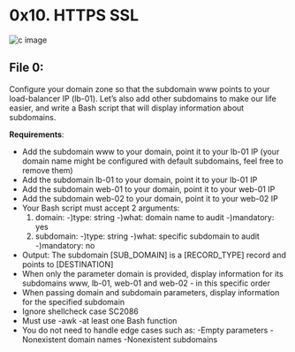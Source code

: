 # **0x10. HTTPS SSL**
![c image](https://s3.amazonaws.com/intranet-projects-files/holbertonschool-sysadmin_devops/276/FlhGPEK.png)

## **File 0**:
Configure your domain zone so that the subdomain www points to your load-balancer IP (lb-01). Let’s also add other subdomains to make our life easier, and write a Bash script that will display information about subdomains.

**Requirements**:
* Add the subdomain www to your domain, point it to your lb-01 IP (your domain name might be configured with default subdomains, feel free to remove them)
* Add the subdomain lb-01 to your domain, point it to your lb-01 IP
* Add the subdomain web-01 to your domain, point it to your web-01 IP
* Add the subdomain web-02 to your domain, point it to your web-02 IP
* Your Bash script must accept 2 arguments:
    1. domain:
     -)type: string
     -)what: domain name to audit
     -)mandatory: yes
    2. subdomain:
     -)type: string
     -)what: specific subdomain to audit
     -)mandatory: no
* Output: The subdomain [SUB_DOMAIN] is a [RECORD_TYPE] record and points to [DESTINATION]
* When only the parameter domain is provided, display information for its subdomains www, lb-01, web-01 and web-02 - in this specific order
* When passing domain and subdomain parameters, display information for the specified subdomain
* Ignore shellcheck case SC2086
* Must use
  -awk
  -at least one Bash function
* You do not need to handle edge cases such as:
  -Empty parameters
  -Nonexistent domain names
  -Nonexistent subdomains
